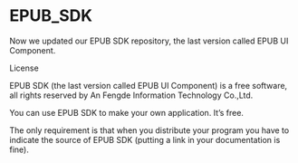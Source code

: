 EPUB_SDK
=================

Now we updated our EPUB SDK repository, the last version called EPUB UI Component.

License

EPUB SDK (the last version called EPUB UI Component) is a free software, all rights reserved by An Fengde  Information Technology Co.,Ltd.

You can use EPUB SDK to make your own application. It’s free. 

The only requirement is that when you distribute your program you have to indicate the source of EPUB SDK (putting a link in your documentation is fine).
